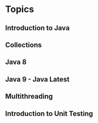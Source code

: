 # Topics
## Introduction to Java
## Collections
## Java 8
## Java 9 - Java Latest
## Multithreading
## Introduction to Unit Testing